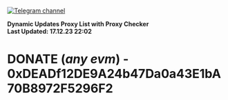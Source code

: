 [![Telegram channel](https://img.shields.io/endpoint?url=https://runkit.io/damiankrawczyk/telegram-badge/branches/master?url=https://t.me/n4z4v0d)](https://t.me/n4z4v0d) 

**Dynamic Updates Proxy List with Proxy Checker**  
**Last Updated: 17.12.23 22:02**

# DONATE (_any evm_) - 0xDEADf12DE9A24b47Da0a43E1bA70B8972F5296F2
